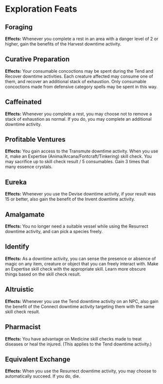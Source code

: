 # Exploration Feats

## Foraging

**Effects:** Whenever you complete a rest in an area with a danger level of 2 or higher, gain the benefits of the Harvest downtime activity.

## Curative Preparation

**Effects:** Your consumable concoctions may be spent during the Tend and Recover downtime activities. Each creature affected may consume one of them, and recover an additional stack of exhaustion. Only consumable concoctions made from defensive category spells may be spent in this way.

## Caffeinated

**Effects:** Whenever you complete a rest, you may choose not to remove a stack of exhaustion as normal. If you do, you may complete an additional downtime activity.

## Profitable Ventures

**Effects:** You gain access to the Transmute downtime activity. When you use it, make an Expertise (Anima/Arcana/Fontcraft/Tinkering) skill check. You may sacrifice up to skill check result / 5 consumables. Gain 3 times that many essence crystals.

## Eureka

**Effects:** Whenever you use the Devise downtime activity, if your result was 15 or better, also gain the benefit of the Invent downtime activity.

## Amalgamate

**Effects:** You no longer need a suitable vessel while using the Resurrect downtime activity, and can pick a species freely.

## Identify

**Effects:** As a downtime activity, you can sense the presence or absence of magic on any item, creature or object that you can freely interact with. Make an Expertise skill check with the appropriate skill. Learn more obscure things based on the skill check result.

## Altruistic

**Effects:** Whenever you use the Tend downtime activity on an NPC, also gain the benefit of the Connect downtime activity targeting them with the same skill check result.

## Pharmacist

**Effects:** You have advantage on Medicine skill checks made to treat diseases or heal the injured. (This applies to the Tend downtime activity.)

## Equivalent Exchange

**Effects:** When you use the Resurrect downtime activity, you may choose to automatically succeed. If you do, die.
